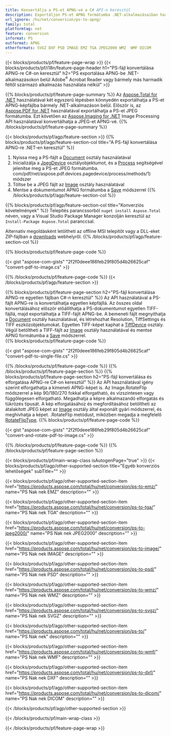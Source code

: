 ```yaml
---
title: Konvertálja a PS-et APNG-vé a C# API-n keresztül
description: Exportáljon PS-et APNG formátumba .NET-alkalmazásaiban harmadik féltől származó alkalmazások használata nélkül
url_ignore: /hu/net/conversion/ps-to-apng/
family: total
platformtag: net
feature: conversion
informat: PS
outformat: APNG
otherformats: SVGZ DXF PSD IMAGE EMZ TGA JPEG2000 WMZ  WMF DICOM
---
```

{{< blocks/products/pf/feature-page-wrap >}}
{{< blocks/products/pf/i18n/feature-page-header h1="PS-fájl konvertálása APNG-re C#-on keresztül" h2="PS exportálása APNG-be .NET-alkalmazásokon belül Adobe<sup>&reg;</sup> Acrobat Reader vagy bármely más harmadik féltől származó alkalmazás használata nélkül" >}}

{{% blocks/products/pf/feature-page-summary %}}
Az [Aspose.Total for .NET](https://products.aspose.com/total/net/) használatával két egyszerű lépésben könnyedén exportálhatja a PS-et APNG-képfájlba bármely .NET-alkalmazáson belül. Először is, az [Aspose.PDF for .NET](https://products.aspose.com/pdf/net/) használatával exportálhatja a PS-et JPEG formátumba. Ezt követően az [Aspose.Imaging for .NET](https://products.aspose.com/imaging/net/) Image Processing API használatával konvertálhatja a JPEG-et APNG-vé.
{{% /blocks/products/pf/feature-page-summary  %}}

{{< blocks/products/pf/agp/feature-section >}}
{{% blocks/products/pf/agp/feature-section-col title="A PS-fájl konvertálása APNG-re .NET-en keresztül" %}}
1. Nyissa meg a PS-fájlt a [Document](https://reference.aspose.com/pdf/net/aspose.pdf/document) osztály használatával
2. Inicializálja a [JpegDevice](https://reference.aspose.com/pdf/net/aspose.pdf.devices/jpegdevice) osztályobjektumot, és a [Process](https://apireference.aspose.) segítségével jelenítse meg a PS-et JPEG formátumba. com/pdf/net/aspose.pdf.devices.pagedevice/process/methods/1) módszer
3. Töltse be a JPEG fájlt az [Image](https://reference.aspose.com/imaging/net/aspose.imaging/image) osztály használatával
4. Mentse a dokumentumot APNG formátumba a [Save](https://reference.aspose.com/imaging/net/aspose.imaging.image/save/methods/4) módszerrel
{{% /blocks/products/pf/agp/feature-section-col %}}

{{% blocks/products/pf/agp/feature-section-col title="Konverziós követelmények" %}}
Telepítés parancssorból ```nuget install Aspose.Total``` néven, vagy a Visual Studio Package Manager konzolján keresztül az ```Install-Package Aspose.Total``` paranccsal.

Alternatív megoldásként letöltheti az offline MSI telepítőt vagy a DLL-eket ZIP-fájlban a [downloads](https://downloads.aspose.com/total/net) webhelyről.
{{% /blocks/products/pf/agp/feature-section-col %}}

{{% blocks/products/pf/feature-page-code %}}

{{< gist "aspose-com-gists" "2f2f0deee186feb29f805d4b26625caf" "convert-pdf-to-image.cs" >}}


{{% /blocks/products/pf/feature-page-code %}}
{{< /blocks/products/pf/agp/feature-section >}}

{{% blocks/products/pf/feature-page-section  h2="PS-fájl konvertálása APNG-re egyetlen fájlban C#-n keresztül" %}}
Az API használatával a PS-fájlt APNG-re is konvertálhatja egyetlen képfájllá. Az összes oldal konvertálásához először előállíthatja a PS-dokumentumot egyetlen TIFF-fájllá, majd exportálhatja a TIFF-fájlt APNG-be. A bemeneti fájlt megnyithatja a [Document](https://reference.aspose.com/pdf/net/aspose.pdf/document) osztály használatával, és létrehozhat Resolution, TiffSettings és TIFF eszközobjektumokat. Egyetlen TIFF-képet kaphat a [TiffDevice](https://reference.aspose.com/pdf/net/aspose.pdf.devices/tiffdevice) osztály. Végül betöltheti a TIFF-fájlt az [Image](https://reference.aspose.com/imaging/net/aspose.imaging/image) osztály használatával
és mentse APNG formátumba a [Save](https://reference.aspose.com/imaging/net/aspose.imaging.image/save/methods/4) módszerrel.  
{{% blocks/products/pf/feature-page-code %}}

{{< gist "aspose-com-gists" "2f2f0deee186feb29f805d4b26625caf" "convert-pdf-to-single-file.cs" >}}

{{% /blocks/products/pf/feature-page-code  %}}
{{% /blocks/products/pf/feature-page-section %}}
{{% blocks/products/pf/feature-page-section  h2="PS-fájl konvertálása és elforgatása APNG-re C#-on keresztül" %}}
Az API használatával igény szerint elforgathatja a kimeneti APNG-képet is. Az Image.RotateFlip módszerrel a kép 90/180/270 fokkal elforgatható, és vízszintesen vagy függőlegesen elforgatható. Megadhatja a képre alkalmazandó elforgatás és tükrözés típusát. A kép elforgatásához és megfordításához betöltheti az átalakított JPEG képet az [Image](https://reference.aspose.com/imaging/net/aspose.imaging/image) osztály által exponált gyári módszerrel, és meghívhatja a képet. .RotateFlip metódust, miközben megadja a megfelelő [RotateFlipType](https://reference.aspose.com/imaging/net/aspose.imaging/rotatefliptype). 
{{% blocks/products/pf/feature-page-code %}}

{{< gist "aspose-com-gists" "2f2f0deee186feb29f805d4b26625caf" "convert-and-rotate-pdf-to-image.cs" >}}

{{% /blocks/products/pf/feature-page-code  %}}
{{% /blocks/products/pf/feature-page-section %}}

{{< blocks/products/pf/main-wrap-class isAutogenPage="true" >}}
{{< blocks/products/pf/agp/other-supported-section title="Egyéb konverziós lehetőségek" subTitle="" >}}

{{< blocks/products/pf/agp/other-supported-section-item href="https://products.aspose.com/total/hu/net/conversion/ps-to-emz/" name="PS Nak nek EMZ" description="" >}}

{{< blocks/products/pf/agp/other-supported-section-item href="https://products.aspose.com/total/hu/net/conversion/ps-to-tga/" name="PS Nak nek TGA" description="" >}}

{{< blocks/products/pf/agp/other-supported-section-item href="https://products.aspose.com/total/hu/net/conversion/ps-to-jpeg2000/" name="PS Nak nek JPEG2000" description="" >}}

{{< blocks/products/pf/agp/other-supported-section-item href="https://products.aspose.com/total/hu/net/conversion/ps-to-image/" name="PS Nak nek IMAGE" description="" >}}

{{< blocks/products/pf/agp/other-supported-section-item href="https://products.aspose.com/total/hu/net/conversion/ps-to-psd/" name="PS Nak nek PSD" description="" >}}

{{< blocks/products/pf/agp/other-supported-section-item href="https://products.aspose.com/total/hu/net/conversion/ps-to-wmz/" name="PS Nak nek WMZ" description="" >}}

{{< blocks/products/pf/agp/other-supported-section-item href="https://products.aspose.com/total/hu/net/conversion/ps-to-svgz/" name="PS Nak nek SVGZ" description="" >}}

{{< blocks/products/pf/agp/other-supported-section-item href="https://products.aspose.com/total/hu/net/conversion/ps-to/" name="PS Nak nek" description="" >}}

{{< blocks/products/pf/agp/other-supported-section-item href="https://products.aspose.com/total/hu/net/conversion/ps-to-wmf/" name="PS Nak nek WMF" description="" >}}

{{< blocks/products/pf/agp/other-supported-section-item href="https://products.aspose.com/total/hu/net/conversion/ps-to-dxf/" name="PS Nak nek DXF" description="" >}}

{{< blocks/products/pf/agp/other-supported-section-item href="https://products.aspose.com/total/hu/net/conversion/ps-to-dicom/" name="PS Nak nek DICOM" description="" >}}



{{< /blocks/products/pf/agp/other-supported-section >}}

{{< /blocks/products/pf/main-wrap-class >}}

{{< /blocks/products/pf/feature-page-wrap >}}